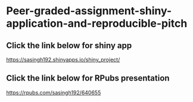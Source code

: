 # Peer-graded-assignment-shiny-application-and-reproducible-pitch

## Click the link below for shiny app
https://sasingh192.shinyapps.io/shiny_project/

## Click the link below for RPubs presentation
https://rpubs.com/sasingh192/640655